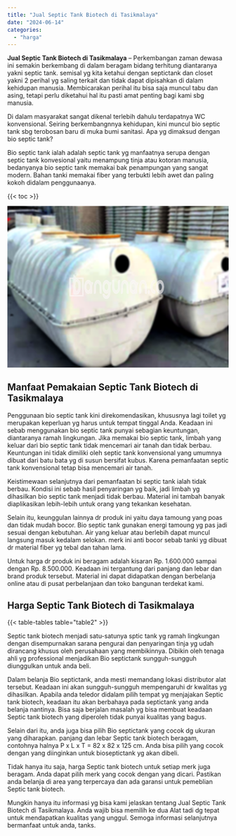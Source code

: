 ```yaml
---
title: "Jual Septic Tank Biotech di Tasikmalaya"
date: "2024-06-14"
categories: 
  - "harga"
---
```


**Jual Septic Tank Biotech di Tasikmalaya** – Perkembangan zaman dewasa ini semakin berkembang di dalam beragam bidang terhitung diantaranya yakni septic tank. semisal yg kita ketahui dengan septictank dan closet yakni 2 perihal yg saling terkait dan tidak dapat dipisahkan di dalam kehidupan manusia. Membicarakan perihal itu bisa saja muncul tabu dan asing, tetapi perlu diketahui hal itu pasti amat penting bagi kami sbg manusia.

Di dalam masyarakat sangat dikenal terlebih dahulu terdapatnya WC konvensional. Seiring berkembangnnya kehidupan, kini muncul bio septic tank sbg terobosan baru di muka bumi sanitasi. Apa yg dimaksud dengan bio septic tank?

Bio septic tank ialah adalah septic tank yg manfaatnya serupa dengan septic tank konvesional yaitu menampung tinja atau kotoran manusia, bedanyanya bio septic tank memakai bak penampungan yang sangat modern. Bahan tanki memakai fiber yang terbukti lebih awet dan paling kokoh didalam penggunaanya.

{{< toc >}}

![Jual Septic Tank Biotech di Tasikmalaya](/images/jual-bio-septictank-32.png)

## Manfaat Pemakaian Septic Tank Biotech di Tasikmalaya

Penggunaan bio septic tank kini direkomendasikan, khususnya lagi toilet yg merupakan keperluan yg harus untuk tempat tinggal Anda. Keadaan ini sebab menggunakan bio septic tank punyai sebagian keuntungan, diantaranya ramah lingkungan. Jika memakai bio septic tank, limbah yang keluar dari bio septic tank tidak mencemari air tanah dan tidak berbau. Keuntungan ini tidak dimiliki oleh septic tank konvensional yang umumnya dibuat dari batu bata yg di susun bersifat kubus. Karena pemanfaatan septic tank konvensional tetap bisa mencemari air tanah.

Keistimewaan selanjutnya dari pemanfaatan bi septic tank ialah tidak berbau. Kondisi ini sebab hasil penyaringan yg baik, jadi limbah yg dihasilkan bio septic tank menjadi tidak berbau. Material ini tambah banyak diaplikasikan lebih-lebih untuk orang yang tekankan kesehatan.

Selain itu, keunggulan lainnya dr produk ini yaitu daya tamoung yang poas dan tidak mudah bocor. Bio septic tank gunakan energi tamoung yg pas jadi sesuai dengan kebutuhan. Air yang keluar atau berlebih dapat muncul langsung masuk kedalam selokan. merk ini anti bocor sebab tanki yg dibuat dr material fiber yg tebal dan tahan lama.

Untuk harga dr produk ini beragam adalah kisaran Rp. 1.600.000 sampai dengan Rp. 8.500.000. Keadaan ini tergantung dari panjang dan lebar dan brand produk tersebut. Material ini dapat didapatkan dengan berbelanja online atau di pusat perbelanjaan dan toko bangunan terdekat kami.

## Harga Septic Tank Biotech di Tasikmalaya

{{< table-tables table="table2" >}}

Septic tank biotech menjadi satu-satunya sptic tank yg ramah lingkungan dengan disempurnakan sarana pengurai dan penyaringan tinja yg udah dirancang khusus oleh perusahaan yang membikinnya. Dibikin oleh tenaga ahli yg professional menjadikan Bio septictank sungguh-sungguh diunggulkan untuk anda beli.

Dalam belanja Bio septictank, anda mesti memandang lokasi distributor alat tersebut. Keadaan ini akan sungguh-sungguh mempengaruhi dr kwalitas yg dihasilkan. Apabila anda teledor didalam pilih tempat yg menjajakan Septic tank biotech, keadaan itu akan berbahaya pada septictank yang anda belanja nantinya. Bisa saja berjalan masalah yg bisa membuat keadaan Septic tank biotech yang diperoleh tidak punyai kualitas yang bagus.

Selain dari itu, anda juga bisa pilih Bio septictank yang cocok dg ukuran yang diharapkan. panjang dan lebar Septic tank biotech beragam, contohnya halnya P x L x T = 82 x 82 x 125 cm. Anda bisa pilih yang cocok dengan yang diinginkan untuk bioseptictank yg akan dibeli.

Tidak hanya itu saja, harga Septic tank biotech untuk setiap merk juga beragam. Anda dapat pilih merk yang cocok dengan yang dicari. Pastikan anda belanja di area yang terpercaya dan ada garansi untuk pemeblian Septic tank biotech.

Mungkin hanya itu informasi yg bisa kami jelaskan tentang Jual Septic Tank Biotech di Tasikmalaya. Anda wajib bisa memilih ke dua Alat tadi dg tepat untuk mendapatkan kualitas yang unggul. Semoga informasi selanjutnya bermanfaat untuk anda, tanks.
